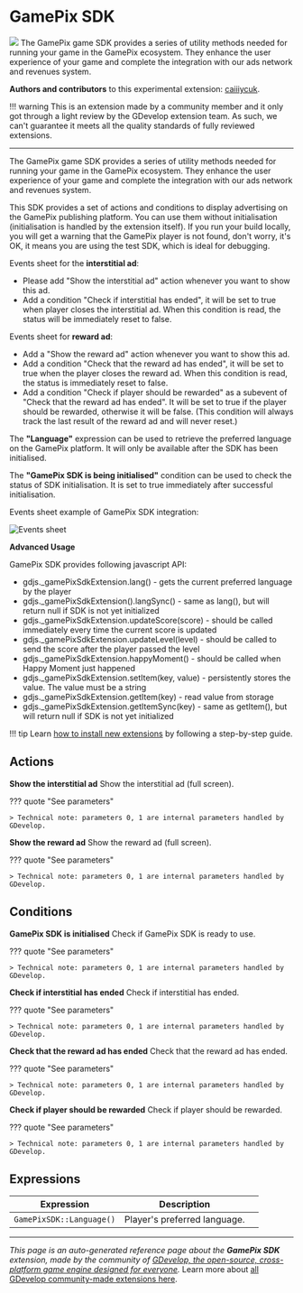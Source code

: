 # GamePix SDK

<img src="https://asset-resources.gdevelop.io/public-resources/Icons/61baa8834b0d9487f3e61ff92262e69581d7d4bed684b5016dcc4c9a0ba75db4_gamepad-variant-outline.svg" class="extension-icon"></img>
The GamePix game SDK provides a series of utility methods needed for running your game in the GamePix ecosystem.
They enhance the user experience of your game and complete the integration with our ads network and revenues system.

**Authors and contributors** to this experimental extension: [caiiiycuk](https://gd.games/caiiiycuk).

!!! warning
    This is an extension made by a community member and it only got through a
    light review by the GDevelop extension team. As such, we can't guarantee it
    meets all the quality standards of fully reviewed extensions.

---

The GamePix game SDK provides a series of utility methods needed for running your game in the GamePix ecosystem.
They enhance the user experience of your game and complete the integration with our ads network and revenues system.

This SDK provides a set of actions and conditions to display advertising on the GamePix publishing platform. You can use them without initialisation (initialisation is handled by the extension itself). If you run your build locally, you will get a warning that the GamePix player is not found, don't worry, it's OK, it means you are using the test SDK, which is ideal for debugging.

Events sheet for the **interstitial ad**:


* Please add "Show the interstitial ad" action whenever you want to show this ad.
* Add a condition "Check if interstitial has ended", it will be set to true when player closes the interstitial ad. When this condition is read, the status will be immediately reset to false.


Events sheet for **reward ad**:


* Add a "Show the reward ad" action whenever you want to show this ad.
* Add a condition "Check that the reward ad has ended", it will be set to true when the player closes the reward ad. When this condition is read, the status is immediately reset to false.
* Add a condition "Check if player should be rewarded" as a subevent of "Check that the reward ad has ended". It will be set to true if the player should be rewarded, otherwise it will be false. (This condition will always track the last result of the reward ad and will never reset.)

The **"Language"** expression can be used to retrieve the preferred language on the GamePix platform. It will only be available after the SDK has been initialised.

The **"GamePix SDK is being initialised"** condition can be used to check the status of SDK initialisation. It is set to true immediately after successful initialisation.

Events sheet example of GamePix SDK integration:

![Events sheet](https://gpx-porting.s3.eu-central-1.amazonaws.com/docs/gamepix-sdk-gdevelop.png)


**Advanced Usage**

GamePix SDK provides following javascript API:


* gdjs._gamePixSdkExtension.lang() - gets the current preferred language by the player
* gdjs._gamePixSdkExtension().langSync() - same as lang(), but will return null if SDK is not yet initialized
* gdjs._gamePixSdkExtension.updateScore(score) - should be called immediately every time the current score is updated
* gdjs._gamePixSdkExtension.updateLevel(level) - should be called to send the score after the player passed the level
* gdjs._gamePixSdkExtension.happyMoment() - should be called when Happy Moment just happened
* gdjs._gamePixSdkExtension.setItem(key, value) - persistently stores the value. The value must be a string
* gdjs._gamePixSdkExtension.getItem(key) - read value from storage
* gdjs._gamePixSdkExtension.getItemSync(key) - same as getItem(), but will return null if SDK is not yet initialized





!!! tip
    Learn [how to install new extensions](/gdevelop5/extensions/search) by following a step-by-step guide.

## Actions

**Show the interstitial ad**
Show the interstitial ad (full screen).

??? quote "See parameters"



    > Technical note: parameters 0, 1 are internal parameters handled by GDevelop.

**Show the reward ad**
Show the reward ad (full screen).

??? quote "See parameters"



    > Technical note: parameters 0, 1 are internal parameters handled by GDevelop.

## Conditions

**GamePix SDK is initialised**
Check if GamePix SDK is ready to use.

??? quote "See parameters"



    > Technical note: parameters 0, 1 are internal parameters handled by GDevelop.

**Check if interstitial has ended**
Check if interstitial has ended.

??? quote "See parameters"



    > Technical note: parameters 0, 1 are internal parameters handled by GDevelop.

**Check that the reward ad has ended**
Check that the reward ad has ended.

??? quote "See parameters"



    > Technical note: parameters 0, 1 are internal parameters handled by GDevelop.

**Check if player should be rewarded**
Check if player should be rewarded.

??? quote "See parameters"



    > Technical note: parameters 0, 1 are internal parameters handled by GDevelop.

## Expressions

| Expression | Description |  |
|-----|-----|-----|
| `GamePixSDK::Language()` | Player's preferred language. ||


---

*This page is an auto-generated reference page about the **GamePix SDK** extension, made by the community of [GDevelop, the open-source, cross-platform game engine designed for everyone](https://gdevelop.io/).* Learn more about [all GDevelop community-made extensions here](/gdevelop5/extensions).